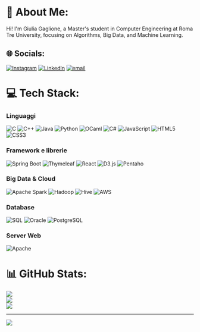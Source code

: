 # 🤖 About Me:
Hi! I'm Giulia Gaglione, a Master's student in Computer Engineering at Roma Tre University, focusing on Algorithms, Big Data, and Machine Learning.  


## 🌐 Socials:
[![Instagram](https://img.shields.io/badge/Instagram-%23E4405F.svg?logo=Instagram&logoColor=white)](https://instagram.com/giulia.ggln) [![LinkedIn](https://img.shields.io/badge/LinkedIn-%230077B5.svg?logo=linkedin&logoColor=white)](https://www.linkedin.com/in/giulia-gaglione-9bb926234/) [![email](https://img.shields.io/badge/Email-D14836?logo=gmail&logoColor=white)](mailto:giulia.gaglione02@gmail.com) 

# 💻 Tech Stack:
### Linguaggi
![C](https://img.shields.io/badge/C-%2300599C.svg?style=for-the-badge&logo=c&logoColor=white)
![C++](https://img.shields.io/badge/C++-%2300599C.svg?style=for-the-badge&logo=c%2B%2B&logoColor=white)
![Java](https://img.shields.io/badge/Java-%23ED8B00.svg?style=for-the-badge&logo=java&logoColor=white)
![Python](https://img.shields.io/badge/Python-%233776AB.svg?style=for-the-badge&logo=python&logoColor=white)
![OCaml](https://img.shields.io/badge/OCaml-%23EC6813.svg?style=for-the-badge&logo=ocaml&logoColor=white)
![C#](https://img.shields.io/badge/C%23-%23239120.svg?style=for-the-badge&logo=c-sharp&logoColor=white)
![JavaScript](https://img.shields.io/badge/JavaScript-%23F7DF1E.svg?style=for-the-badge&logo=javascript&logoColor=black)
![HTML5](https://img.shields.io/badge/HTML5-%23E34F26.svg?style=for-the-badge&logo=html5&logoColor=white)
![CSS3](https://img.shields.io/badge/CSS3-%231572B6.svg?style=for-the-badge&logo=css3&logoColor=white)

### Framework e librerie
![Spring Boot](https://img.shields.io/badge/Spring_Boot-%2366BB6A.svg?style=for-the-badge&logo=springboot&logoColor=white)
![Thymeleaf](https://img.shields.io/badge/Thymeleaf-%2334B97F.svg?style=for-the-badge&logo=thymeleaf&logoColor=white)
![React](https://img.shields.io/badge/React-%2320232a.svg?style=for-the-badge&logo=react&logoColor=%2361DAFB)
![D3.js](https://img.shields.io/badge/D3.js-%23F9A03C.svg?style=for-the-badge&logo=d3.js&logoColor=white)
![Pentaho](https://img.shields.io/badge/Pentaho-%230073C9.svg?style=for-the-badge&logo=pentaho&logoColor=white)

### Big Data & Cloud
![Apache Spark](https://img.shields.io/badge/Apache_Spark-%23E25A1C.svg?style=for-the-badge&logo=apache-spark&logoColor=white)
![Hadoop](https://img.shields.io/badge/Hadoop-%23EE7326.svg?style=for-the-badge&logo=apache-hadoop&logoColor=white)
![Hive](https://img.shields.io/badge/Apache_Hive-%23DD4814.svg?style=for-the-badge&logo=apache-hive&logoColor=white)
![AWS](https://img.shields.io/badge/AWS-%23FF9900.svg?style=for-the-badge&logo=amazon-aws&logoColor=white)

### Database
![SQL](https://img.shields.io/badge/SQL-%23007ACC.svg?style=for-the-badge&logo=sql&logoColor=white)
![Oracle](https://img.shields.io/badge/Oracle-F80000?style=for-the-badge&logo=oracle&logoColor=white)
![PostgreSQL](https://img.shields.io/badge/PostgreSQL-%23336791.svg?style=for-the-badge&logo=postgresql&logoColor=white)

### Server Web
![Apache](https://img.shields.io/badge/Apache-%23D22128.svg?style=for-the-badge&logo=apache&logoColor=white)

   
# 📊 GitHub Stats:
![](https://github-readme-stats.vercel.app/api?username=giug2&theme=aura&hide_border=true&include_all_commits=false&count_private=false)<br/>
![](https://nirzak-streak-stats.vercel.app/?user=giug2&theme=aura&hide_border=true)<br/>
![](https://github-readme-stats.vercel.app/api/top-langs/?username=giug2&theme=aura&hide_border=true&include_all_commits=false&count_private=false&layout=compact)

---
[![](https://visitcount.itsvg.in/api?id=giug2&icon=0&color=0)](https://visitcount.itsvg.in)
